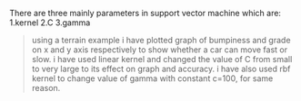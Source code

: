 There are three mainly parameters in support vector machine which are:
1.kernel
2.C
3.gamma
>using a terrain example i have plotted graph of bumpiness and grade on x and y axis respectively to show whether a car can move fast or slow.
>i have used linear kernel and changed the value of C from small to very large to its effect on graph and accuracy.
>i have also used rbf kernel to change value of gamma with constant c=100, for same reason.
